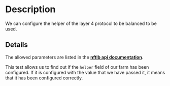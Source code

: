 # Description

We can configure the helper of the layer 4 protocol to be balanced to be used.

## Details

The allowed parameters are listed in the [**nftlb api documentation**](https://github.com/zevenet/nftlb).

This test allows us to find out if the `helper` field of our farm has been configured. If it is configured with the value that we have passed it, it means that it has been configured correctly.
